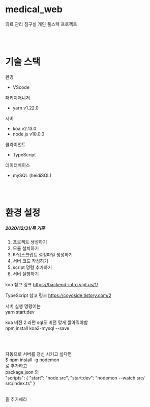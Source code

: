 # medical_web

의료 관리 침구실 개인 풀스텍 프로젝트

<br><br>

# 기술 스택

환경
- VScode

패키지매니저
- yarn v1.22.0

서버
- koa v2.13.0
- node.js v10.0.0

클라이언트
- TypeScript

데이터베이스
- mySQL (heidiSQL)


<br><br>

# 환경 설정

##### 2020/12/31/목 기준

1. 프로젝트 생성하기
2. 모듈 설치하기
3. 타입스크립트 설정파일 생성하기
4. 서버 코드 작성하기
5. script 명령 추가하기
6. 서버 실행하기

koa 참고 링크
https://backend-intro.vlpt.us/1/

TypeScript 참고 링크
https://coyoside.tistory.com/2



서버 실행 명령어는 <br> 
yarn start:dev


koa 버전 2 라면 sql도 버전 맞게 깔아줘야함 <br> 
npm install koa2-mysql --save

<br><br>

자동으로 서버를 갱신 시키고 싶다면 <br>
$ npm install -g nodemon <br>
로 추가하고 <br>
package.json 의 <br>
  "scripts": {
    "start": "node src",
    "start:dev": "nodemon --watch src/ src/index.ts"
  }
  
  <br> 을 추가해라
